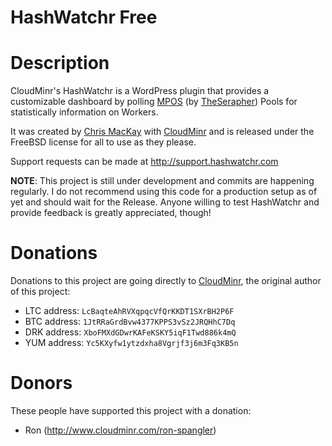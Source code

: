 HashWatchr Free
==========

Description
===========

CloudMinr's HashWatchr is a WordPress plugin that provides a customizable dashboard by polling [MPOS](https://github.com/MPOS/php-mpos) (by [TheSerapher](https://github.com/TheSerapher)) Pools for statistically information on Workers.

It was created by [Chris MacKay](https://www.google.com/+ChrisMacKay) with [CloudMinr](https://www.github.com/CloudMinr) and is released under the FreeBSD license for all to use as they please.

Support requests can be made at http://support.hashwatchr.com

**NOTE**: This project is still under development and commits are happening regularly. I do not recommend using this code for a production setup as of yet and should wait for the Release. Anyone willing to test HashWatchr and provide feedback is greatly appreciated, though!

Donations
=========

Donations to this project are going directly to [CloudMinr](https://github.com/CloudMinr), the original author of this project:

* LTC address: `LcBaqteAhRVXqpqcVfQrKKDT1SXrBH2P6F`
* BTC address: `1JtRRaGrdBvw4377KPPS3vSz2JRQHhC7Dq`
* DRK address: `XboFMXdGDwrKAFeKSKY5iqF1Twd886k4mQ`
* YUM address: `Yc5KXyfw1ytzdxha8Vgrjf3j6m3Fq3KB5n`

Donors
======

These people have supported this project with a donation:

* Ron (http://www.cloudminr.com/ron-spangler)
